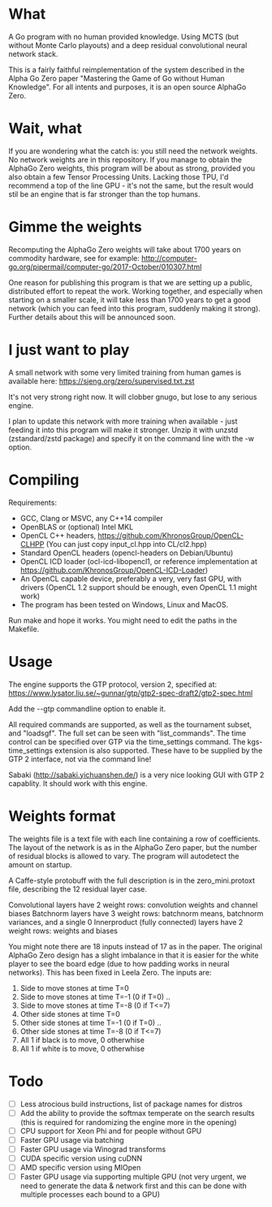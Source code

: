 # What

A Go program with no human provided knowledge. Using MCTS (but without
Monte Carlo playouts) and a deep residual convolutional neural network stack.

This is a fairly faithful reimplementation of the system described
in the Alpha Go Zero paper "Mastering the Game of Go without Human Knowledge".
For all intents and purposes, it is an open source AlphaGo Zero.

# Wait, what

If you are wondering what the catch is: you still need the network weights.
No network weights are in this repository. If you manage to obtain the
AlphaGo Zero weights, this program will be about as strong, provided you
also obtain a few Tensor Processing Units. Lacking those TPU, I'd recommend
a top of the line GPU - it's not the same, but the result would stil be an
engine that is far stronger than the top humans.

# Gimme the weights

Recomputing the AlphaGo Zero weights will take about 1700 years on commodity
hardware, see for example: http://computer-go.org/pipermail/computer-go/2017-October/010307.html

One reason for publishing this program is that we are setting up a public,
distributed effort to repeat the work. Working together, and especially
when starting on a smaller scale, it will take less than 1700 years to get
a good network (which you can feed into this program, suddenly making it strong).
Further details about this will be announced soon.

# I just want to play

A small network with some very limited training from human games is available here: https://sjeng.org/zero/supervised.txt.zst

It's not very strong right now. It will clobber gnugo, but lose to any serious
engine.

I plan to update this network with more training when available - just feeding it
into this program will make it stronger. Unzip it with unzstd (zstandard/zstd package)
and specify it on the command line with the -w option.

# Compiling

Requirements:

* GCC, Clang or MSVC, any C++14 compiler
* OpenBLAS or (optional) Intel MKL
* OpenCL C++ headers, https://github.com/KhronosGroup/OpenCL-CLHPP
(You can just copy input_cl.hpp into CL/cl2.hpp)
* Standard OpenCL headers (opencl-headers on Debian/Ubuntu)
* OpenCL ICD loader (ocl-icd-libopencl1, or reference implementation at https://github.com/KhronosGroup/OpenCL-ICD-Loader)
* An OpenCL capable device, preferably a very, very fast GPU, with drivers
(OpenCL 1.2 support should be enough, even OpenCL 1.1 might work)
* The program has been tested on Windows, Linux and MacOS.

Run make and hope it works. You might need to edit the paths in the Makefile.

# Usage

The engine supports the GTP protocol, version 2, specified at: https://www.lysator.liu.se/~gunnar/gtp/gtp2-spec-draft2/gtp2-spec.html

Add the --gtp commandline option to enable it.

All required commands are supported, as well as the tournament subset, and
"loadsgf". The full set can be seen with "list_commands". The time control
can be specified over GTP via the time\_settings command. The kgs-time\_settings
extension is also supported. These have to be supplied by the GTP 2 interface,
not via the command line!

Sabaki (http://sabaki.yichuanshen.de/) is a very nice looking GUI with GTP 2
capablity. It should work with this engine.

# Weights format

The weights file is a text file with each line containing a row of coefficients.
The layout of the network is as in the AlphaGo Zero paper, but the number of
residual blocks is allowed to vary. The program will autodetect the amount on
startup.

A Caffe-style protobuff with the full description is in the zero\_mini.protoxt file,
describing the 12 residual layer case.

Convolutional layers have 2 weight rows: convolution weights and channel biases
Batchnorm layers have 3 weight rows: batchnorm means, batchnorm variances, and a single 0
Innerproduct (fully connected) layers have 2 weight rows: weights and biases

You might note there are 18 inputs instead of 17 as in the paper. The original
AlphaGo Zero design has a slight imbalance in that it is easier for the white
player to see the board edge (due to how padding works in neural networks).
This has been fixed in Leela Zero. The inputs are:

1) Side to move stones at time T=0
2) Side to move stones at time T=-1  (0 if T=0)
..
8) Side to move stones at time T=-8  (0 if T<=7)
9) Other side stones at time T=0
10) Other side stones at time T=-1   (0 if T=0)
..
16) Other side stones at time T=-8   (0 if T<=7)
17) All 1 if black is to move, 0 otherwhise
18) All 1 if white is to move, 0 otherwhise

# Todo

- [ ] Less atrocious build instructions, list of package names for distros
- [ ] Add the ability to provide the softmax temperate on the search results
(this is required for randomizing the engine more in the opening)
- [ ] CPU support for Xeon Phi and for people without GPU
- [ ] Faster GPU usage via batching
- [ ] Faster GPU usage via Winograd transforms
- [ ] CUDA specific version using cuDNN
- [ ] AMD specific version using MIOpen
- [ ] Faster GPU usage via supporting multiple GPU
(not very urgent, we need to generate the data & network first and this can be
done with multiple processes each bound to a GPU)
